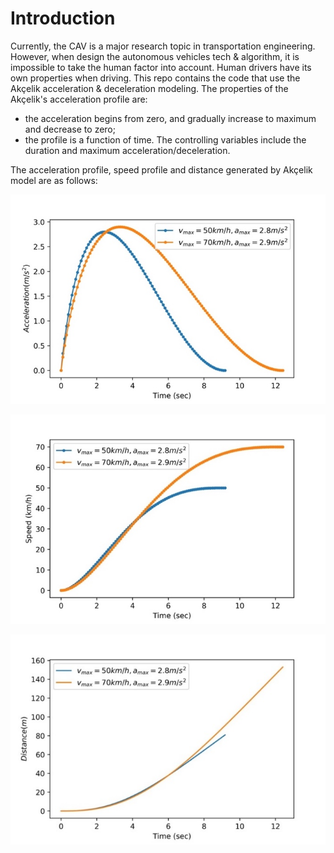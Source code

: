 Introduction
============================

Currently, the CAV is a major research topic in transportation engineering. However, when design the autonomous vehicles tech & algorithm, it is impossible to take the human factor into account. Human drivers have its own properties when driving. This repo contains the code that use the Akçelik acceleration & deceleration modeling. The properties of the  Akçelik's acceleration profile are:

- the acceleration begins from zero, and gradually increase to maximum and decrease to zero;
- the profile is a function of time. The controlling variables include the duration and maximum acceleration/deceleration. 

The acceleration profile, speed profile and distance generated by Akçelik model are as follows:

![speed profile](./figs/acceleration.jpg)


![speed profile](./figs/speed.jpg)

![speed profile](./figs/distance.jpg)

